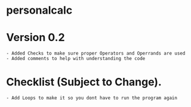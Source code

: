 # personalcalc

# Version 0.2
    - Added Checks to make sure proper Operators and Operrands are used
    - Added comments to help with understanding the code

# Checklist (Subject to Change).
    - Add Loops to make it so you dont have to run the program again